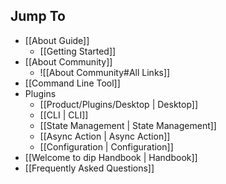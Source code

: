 ## Jump To
- [[About Guide]]
	- [[Getting Started]]
- [[About Community]]
	- ![[About Community#All Links]]
- [[Command Line Tool]]
- Plugins
	- [[Product/Plugins/Desktop | Desktop]]
	- [[CLI | CLI]]
	- [[State Management | State Management]]
	- [[Async Action | Async Action]]
	- [[Configuration | Configuration]]
- [[Welcome to dip Handbook | Handbook]]
- [[Frequently Asked Questions]]